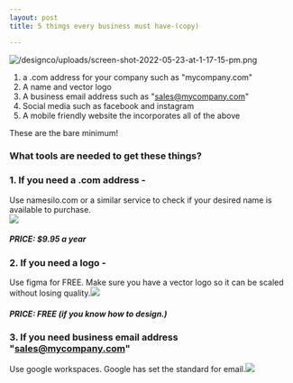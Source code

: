 ```yaml
---
layout: post
title: 5 things every business must have-(copy)

---
```

![/designco/uploads/screen-shot-2022-05-23-at-1-17-15-pm.png](https://app.forestry.io/sites/jpldurdqdfmiug/body-media//designco/uploads/screen-shot-2022-05-23-at-1-17-15-pm.png)

1. a .com address for your company such  as "mycompany.com"
2. A name and vector logo
3. A business email address such as "sales@mycompany.com"
4. Social media such as facebook and instagram
5. A mobile friendly website the incorporates  all of the above

These are the bare minimum!

### What tools are needed to get these things?

### 1. If  you need a .com address -

Use  namesilo.com or a similar service to check  if your desired name is available to purchase.  
![](/designco/uploads/screen-shot-2022-05-23-at-1-21-08-pm.png)

##### PRICE: $9.95 a year

### 2. If  you need a logo -

Use figma for FREE. Make sure you have a vector logo so it can be scaled without losing quality.![](/designco/uploads/screen-shot-2022-05-23-at-1-26-30-pm.png)

##### PRICE: FREE (if you know how to design.)

### 3. If  you need  business email address "sales@mycompany.com"

Use google workspaces. Google has set the standard for email.![](/designco/uploads/screen-shot-2022-05-23-at-1-30-08-pm.png)